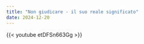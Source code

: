 ```yaml
---
title: "Non giudicare - il suo reale significato"
date: 2024-12-20
---
```


{{< youtube etDFSn663Gg >}}
